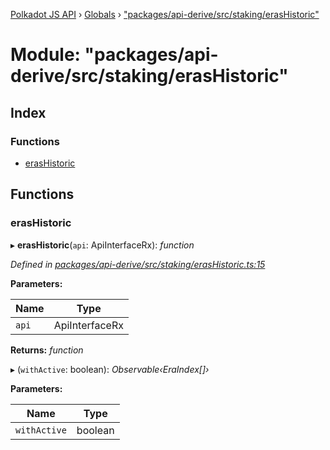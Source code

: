 [Polkadot JS API](../README.md) › [Globals](../globals.md) › ["packages/api-derive/src/staking/erasHistoric"](_packages_api_derive_src_staking_erashistoric_.md)

# Module: "packages/api-derive/src/staking/erasHistoric"

## Index

### Functions

* [erasHistoric](_packages_api_derive_src_staking_erashistoric_.md#erashistoric)

## Functions

###  erasHistoric

▸ **erasHistoric**(`api`: ApiInterfaceRx): *function*

*Defined in [packages/api-derive/src/staking/erasHistoric.ts:15](https://github.com/polkadot-js/api/blob/3cf67c975/packages/api-derive/src/staking/erasHistoric.ts#L15)*

**Parameters:**

Name | Type |
------ | ------ |
`api` | ApiInterfaceRx |

**Returns:** *function*

▸ (`withActive`: boolean): *Observable‹EraIndex[]›*

**Parameters:**

Name | Type |
------ | ------ |
`withActive` | boolean |
